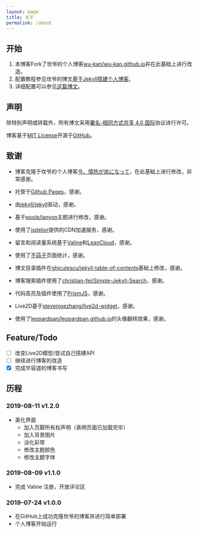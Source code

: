 ```yaml
---
layout: page
title: 关于
permalink: /about
---
```

## 开始

1. 本博客Fork了坎爷的个人博客[wu-kan/wu-kan.github.io](https://github.com/wu-kan/wu-kan.github.io)并在此基础上进行改造。
2. 配置教程参见坎爷的博文[基于Jekyll搭建个人博客](https://wu-kan.github.io/posts/%E5%8D%9A%E5%AE%A2%E6%90%AD%E5%BB%BA/%E5%9F%BA%E4%BA%8EJekyll%E6%90%AD%E5%BB%BA%E4%B8%AA%E4%BA%BA%E5%8D%9A%E5%AE%A2)。
3. 详细配置可以参见[这篇博文](https://wu-kan.github.io/posts/博客搭建/基于Jekyll搭建个人博客)。

## 声明

除特别声明或转载外，所有博文采用[署名-相同方式共享 4.0 国际](https://creativecommons.org/licenses/by-sa/4.0/deed.zh)协议进行许可。

博客基于[MIT License](https://github.com/wu-kan/wu-kan.github.io/blob/master/LICENSE)开源于[GitHub](https://github.com/wu-kan/wu-kan.github.io)。

## 致谢

- 博客克隆于坎爷的个人博客[今、情热が岚になって](https://wu-kan.github.io)，在此基础上进行修改，非常感谢。

- 托管于[Github Pages](https://pages.github.com/)，感谢。

- 由[jekyll/jekyll](https://github.com/jekyll/jekyll)驱动，感谢。

- 基于[poole/lanyon](https://github.com/poole/lanyon)主题进行修改，感谢。

- 使用了[jsdelivr](https://www.jsdelivr.com/)提供的CDN加速服务，感谢。

- 留言和阅读量系统基于[Valine](https://valine.js.org/)和[LeanCloud](https://leancloud.cn/)，感谢。

- 使用了[不蒜子](http://busuanzi.ibruce.info/)页面统计，感谢。

- 博文目录插件在[ghiculescu/jekyll-table-of-contents](https://github.com/ghiculescu/jekyll-table-of-contents)基础上修改，感谢。

- 博客搜索插件使用了[christian-fei/Simple-Jekyll-Search](https://github.com/christian-fei/Simple-Jekyll-Search)，感谢。

- 代码高亮及插件使用了[PrismJS](https://prismjs.com/)，感谢。

- Live2D基于[stevenjoezhang/live2d-widget](https://github.com/stevenjoezhang/live2d-widget)，感谢。

- 使用了[leopardpan/leopardpan.github.io](https://github.com/leopardpan/leopardpan.github.io)的头像翻转效果，感谢。

## Feature/Todo

- [ ] 改变Live2D模型/尝试自己搭建API
- [ ] 继续进行博客的改造
- [x] 完成华容道的博客书写

## 历程

### 2019-08-11  v1.2.0

- 美化界面
    - 加入页脚所有权声明（表明页面已加载完毕）
    - 加入背景图片
    - 淡化彩带
    - 修改主题颜色
    - 修改主题字体

### 2019-08-09  v1.1.0

- 完成 Valine 注册，开放评论区

### 2019-07-24  v1.0.0

- 在GitHub上成功克隆坎爷的博客并进行简单部署
- 个人博客开始运行
